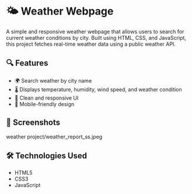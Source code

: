 # 🌤️ Weather Webpage

A simple and responsive weather webpage that allows users to search for current weather conditions by city. Built using HTML, CSS, and JavaScript, this project fetches real-time weather data using a public weather API.

## 🔍 Features

- 🌍 Search weather by city name
- 🌡️ Displays temperature, humidity, wind speed, and weather condition
- 🎨 Clean and responsive UI
- 📱 Mobile-friendly design

## 📸 Screenshots

weather project/weather_report_ss.jpeg

## 🛠️ Technologies Used

- HTML5
- CSS3
- JavaScript

